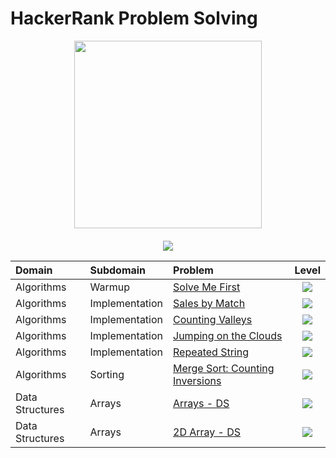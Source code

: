 # HackerRank Problem Solving
<div style='float: center; text-align: center; margin-bottom: 20px' align="center">
  <a href='https://www.hackerrank.com/guojia1993' target="_blank">
  <img width="300px" src="https://blog.hackerrank.com/wp-content/uploads/2017/04/logo_HRwordmark2700x670_2-1.png" />
  </a>
</div>

<p align="center">
	<img src="https://img.shields.io/badge/Language-Python-blue">
</p>


| Domain          | Subdomain             | Problem                               | Level |
| :-------------- | :-------------------- |:--------------------------------------- |:-----:|
| Algorithms      | Warmup                | [Solve Me First](https://github.com/jiaguo1000/HackerRank-Problem-Solving/blob/main/Algorithms/solve-me-first.py)                                  | <img src="https://img.shields.io/badge/-Easy-brightgreen"> |
| Algorithms      | Implementation        | [Sales by Match](https://github.com/jiaguo1000/HackerRank-Problem-Solving/blob/main/Algorithms/sales-by-match.py)                                  | <img src="https://img.shields.io/badge/-Easy-brightgreen"> |
| Algorithms      | Implementation        | [Counting Valleys](https://github.com/jiaguo1000/HackerRank-Problem-Solving/blob/main/Algorithms/counting-valleys.py)    	                         | <img src="https://img.shields.io/badge/-Easy-brightgreen"> |
| Algorithms      | Implementation        | [Jumping on the Clouds](https://github.com/jiaguo1000/HackerRank-Problem-Solving/blob/main/Algorithms/jumping-on-the-clouds.py)                    | <img src="https://img.shields.io/badge/-Easy-brightgreen"> |
| Algorithms      | Implementation        | [Repeated String](https://github.com/jiaguo1000/HackerRank-Problem-Solving/blob/main/Algorithms/repeated-string.py)                                | <img src="https://img.shields.io/badge/-Easy-brightgreen"> |
| Algorithms      | Sorting               | [Merge Sort: Counting Inversions](https://github.com/jiaguo1000/HackerRank-Problem-Solving/blob/main/Algorithms/merge-sort-counting-inversions.py) | <img src="https://img.shields.io/badge/-Hard-red">         |
| Data Structures | Arrays                | [Arrays - DS](https://github.com/jiaguo1000/HackerRank-Problem-Solving/blob/main/Data-Structures/arrays-DS.py)                                     | <img src="https://img.shields.io/badge/-Easy-brightgreen"> |
| Data Structures | Arrays                | [2D Array - DS](https://github.com/jiaguo1000/HackerRank-Problem-Solving/blob/main/Data-Structures/2D-array-DS.py)                                 | <img src="https://img.shields.io/badge/-Easy-brightgreen"> |